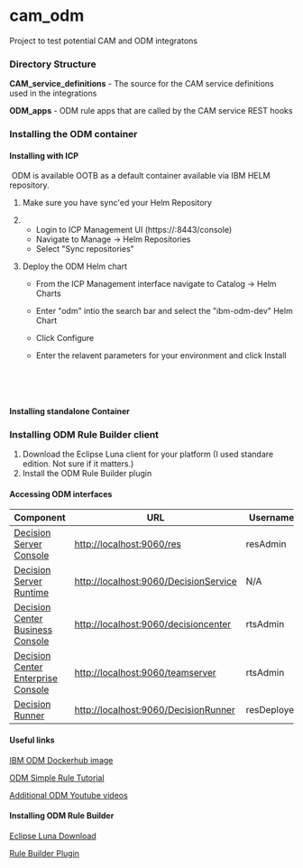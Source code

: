 # cam_odm
Project to test potential CAM and ODM integratons



### Directory Structure

**CAM_service_definitions** - The source for the CAM service definitions used in the integrations

**ODM_apps** - ODM rule apps that are called by the CAM service REST hooks



### Installing the ODM container

#### 	Installing with ICP

​		ODM is available OOTB as a default container available via IBM HELM repository.

1. Make sure you have sync'ed your Helm Repository


1. - Login to ICP Management UI (https://<management IP>:8443/console)
   - Navigate to Manage -> Helm Repositories
   - Select "Sync repositories"


2. Deploy the ODM Helm chart

   - From the ICP Management interface navigate to Catalog -> Helm Charts

   - Enter "odm" intio the search bar and select the "ibm-odm-dev" Helm Chart

   - Click Configure

   - Enter the relavent parameters for your environment and click Install

     ​

   ​

#### 	Installing standalone Container



### Installing ODM Rule Builder client

1. Download the Eclipse Luna client for your platform (I used standare edition. Not sure if it matters.)
2. Install the ODM Rule Builder plugin



#### Accessing ODM interfaces

| Component                                                    | URL                                     | Username    | Password    |
| ------------------------------------------------------------ | --------------------------------------- | ----------- | ----------- |
| [Decision Server Console](http://localhost:9060/res)         | <http://localhost:9060/res>             | resAdmin    | resAdmin    |
| [Decision Server Runtime](http://localhost:9060/DecisionService) | <http://localhost:9060/DecisionService> | N/A         | N/A         |
| [Decision Center Business Console](http://localhost:9060/decisioncenter) | <http://localhost:9060/decisioncenter>  | rtsAdmin    | rtsAdmin    |
| [Decision Center Enterprise Console](http://localhost:9060/teamserver) | <http://localhost:9060/teamserver>      | rtsAdmin    | rtsAdmin    |
| [Decision Runner](http://localhost:9060/DecisionRunner)      | <http://localhost:9060/DecisionRunner>  | resDeployer | resDeployer |



#### Useful links

[IBM ODM Dockerhub image](https://hub.docker.com/r/ibmcom/odm/)

[ODM Simple Rule Tutorial](https://www.youtube.com/watch?v=dIJ-VLkuw0s)

[Additional ODM Youtube videos](https://youtu.be/otBRD6icDk0)



#### Installing ODM Rule Builder

[Eclipse Luna Download](https://www.eclipse.org/downloads/packages/release/luna/sr2)

[Rule Builder Plugin](https://marketplace.eclipse.org/content/ibm-operational-decision-manager-developers-rule-designer)